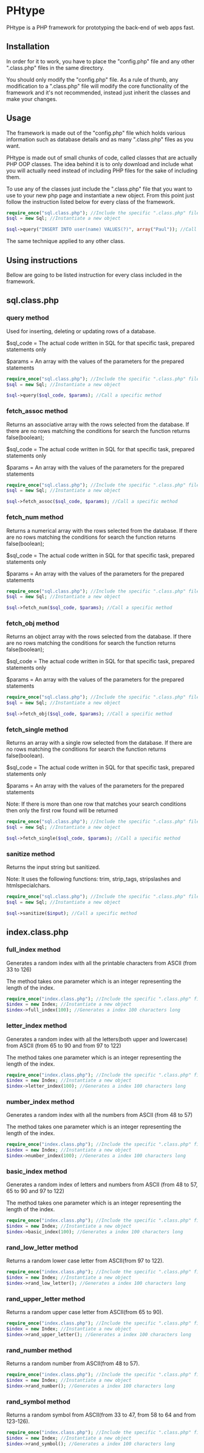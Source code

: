 # PHtype 

PHtype is a PHP framework for prototyping the back-end of web apps fast.

## Installation

In order for it to work, you have to place the "config.php" file and any other ".class.php" files in the same directory.

You should only modify the "config.php" file. As a rule of thumb, any modification to a ".class.php" file will modify the core functionality of the framework and it's not recommended, instead just inherit the classes and make your changes.


## Usage

The framework is made out of the "config.php" file which holds various information such as database details and as many ".class.php" files as you want.

PHtype is made out of small chunks of code, called classes that are actually PHP OOP classes. The idea behind it is to only download and include what you will actually need instead of including PHP files for the sake of including them.

To use any of the classes just include the ".class.php" file that you want to use to your new php page and instantiate a new object. From this point just follow the instruction listed below for every class of the framework.

```php
require_once("sql.class.php"); //Include the specific ".class.php" file
$sql = new Sql; //Instantiate a new object

$sql->query("INSERT INTO user(name) VALUES(?)", array("Paul")); //Call a specific method
```
The same technique applied to any other class.
## Using instructions
Bellow are going to be listed instruction for every class included in the framework. 

## sql.class.php
### query method
Used for inserting, deleting or updating rows of a database.

$sql_code = The actual code written in SQL for that specific task, prepared statements only

$params = An array with the values of the parameters for the prepared statements
```php
require_once("sql.class.php"); //Include the specific ".class.php" file
$sql = new Sql; //Instantiate a new object

$sql->query($sql_code, $params); //Call a specific method
```
### fetch_assoc method
Returns an associative array with the rows selected from the database.
 If there are no rows matching the conditions for search the function returns false(boolean);

$sql_code = The actual code written in SQL for that specific task, prepared statements only

$params = An array with the values of the parameters for the prepared statements
```php
require_once("sql.class.php"); //Include the specific ".class.php" file
$sql = new Sql; //Instantiate a new object

$sql->fetch_assoc($sql_code, $params); //Call a specific method
```

### fetch_num method
Returns a numerical array with the rows selected from the database. If there are no rows matching the conditions for search the function returns false(boolean);

$sql_code = The actual code written in SQL for that specific task, prepared statements only

$params = An array with the values of the parameters for the prepared statements
```php
require_once("sql.class.php"); //Include the specific ".class.php" file
$sql = new Sql; //Instantiate a new object

$sql->fetch_num($sql_code, $params); //Call a specific method
```

### fetch_obj method
Returns an object array with the rows selected from the database. If there are no rows matching the conditions for search the function returns false(boolean);

$sql_code = The actual code written in SQL for that specific task, prepared statements only

$params = An array with the values of the parameters for the prepared statements
```php
require_once("sql.class.php"); //Include the specific ".class.php" file
$sql = new Sql; //Instantiate a new object

$sql->fetch_obj($sql_code, $params); //Call a specific method
```

### fetch_single method
Returns an array with a single row selected from the database. If there are no rows matching the conditions for search the function returns false(boolean).

$sql_code = The actual code written in SQL for that specific task, prepared statements only

$params = An array with the values of the parameters for the prepared statements

Note: If there is more than one row that matches your search conditions then only the first row found will be returned
```php
require_once("sql.class.php"); //Include the specific ".class.php" file
$sql = new Sql; //Instantiate a new object

$sql->fetch_single($sql_code, $params); //Call a specific method
```

### sanitize method
Returns the input string but sanitized.

Note: It uses the following functions: trim, strip_tags, stripslashes and htmlspecialchars.

```php
require_once("sql.class.php"); //Include the specific ".class.php" file
$sql = new Sql; //Instantiate a new object

$sql->sanitize($input); //Call a specific method
```

## index.class.php


### full_index method

Generates a random index with all the printable characters from ASCII (from 33 to 126)

The method takes one parameter which is an integer representing the length of the index.

```php
require_once("index.class.php"); //Include the specific ".class.php" file
$index = new Index; //Instantiate a new object
$index->full_index(100); //Generates a index 100 characters long
```

### letter_index method

Generates a random index with all the letters(both upper and lowercase) from ASCII (from 65 to 90 and from 97 to 122)

The method takes one parameter which is an integer representing the length of the index.

```php
require_once("index.class.php"); //Include the specific ".class.php" file
$index = new Index; //Instantiate a new object
$index->letter_index(100); //Generates a index 100 characters long
```
### number_index method

Generates a random index with all the numbers from ASCII (from 48 to 57)

The method takes one parameter which is an integer representing the length of the index.

```php
require_once("index.class.php"); //Include the specific ".class.php" file
$index = new Index; //Instantiate a new object
$index->number_index(100); //Generates a index 100 characters long
```

### basic_index method

Generates a random index of letters and numbers from ASCII (from 48 to 57, 65 to 90 and 97 to 122)

The method takes one parameter which is an integer representing the length of the index.

```php
require_once("index.class.php"); //Include the specific ".class.php" file
$index = new Index; //Instantiate a new object
$index->basic_index(100); //Generates a index 100 characters long
```

### rand_low_letter method

Returns a random lower case letter from ASCII(from 97 to 122).

```php
require_once("index.class.php"); //Include the specific ".class.php" file
$index = new Index; //Instantiate a new object
$index->rand_low_letter(); //Generates a index 100 characters long
```

### rand_upper_letter method

Returns a random upper case letter from ASCII(from 65 to 90).

```php
require_once("index.class.php"); //Include the specific ".class.php" file
$index = new Index; //Instantiate a new object
$index->rand_upper_letter(); //Generates a index 100 characters long
```

### rand_number method

Returns a random number from ASCII(from 48 to 57).

```php
require_once("index.class.php"); //Include the specific ".class.php" file
$index = new Index; //Instantiate a new object
$index->rand_number(); //Generates a index 100 characters long
```

### rand_symbol method

Returns a random symbol from ASCII(from 33 to 47, from 58 to 64 and from 123-126).

```php
require_once("index.class.php"); //Include the specific ".class.php" file
$index = new Index; //Instantiate a new object
$index->rand_symbol(); //Generates a index 100 characters long
```

